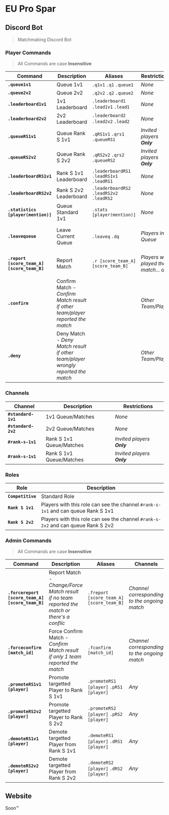 # EU Pro Spar

## Discord Bot
> Matchmaking Discord Bot

### Player Commands
> All Commands are case **Insensitive**

Command | Description | Aliases | Restrictions | Channels
--- | --- | --- | --- | ---
**`.queue1v1`** | Queue 1v1 | `.q1v1` `.q1` `.queue1` | *None* | `#standard-1v1`
**`.queue2v2`** | Queue 2v2 | `.q2v2` `.q2` `.queue2` | *None* | `#standard-2v2`
**`.leaderboard1v1`** | 1v1 Leaderboard | `.leaderboard1` `.lead1v1` `.lead1` | *None* | *Any*
**`.leaderboard2v2`** | 2v2 Leaderboard | `.leaderboard2` `.lead2v2` `.lead2` | *None* | *Any*
**`.queueRS1v1`** | Queue Rank S 1v1 | `.qRS1v1` `.qrs1` `.queueRS1` | *Invited players **Only*** | `#rank-s-1v1`
**`.queueRS2v2`** | Queue Rank S 2v2 | `.qRS2v2` `.qrs2` `.queueRS2` | *Invited players **Only*** | `#rank-s-2v2`
**`.leaderboardRS1v1`** | Rank S 1v1 Leaderboard | `.leaderboardRS1` `.leadRS1v1` `.leadRS1` | *None* | *Any*
**`.leaderboardRS2v2`** | Rank S 2v2 Leaderboard | `.leaderboardRS2` `.leadRS2v2` `.leadRS2` | *None* | *Any*
**`.statistics [player(mention)]`** | Queue Standard 1v1 | `.stats [player(mention)]` | *None* | *Any*
**`.leavequeue`** | Leave Current Queue | `.leaveq` `.dq` | *Players in Queue* | *Channel corresponding to the ongoing queue*
**`.report [score_team_A] [score_team_B]`** | Report Match | `.r [score_team_A] [score_team_B]` | *Players who played the match... duh* | *Channel corresponding to the ongoing match*
**`.confirm`** | Confirm Match - *Confirm Match result if other team/player reported the match* | | *Other Team/Player* | *Channel corresponding to the ongoing match*
**`.deny`** | Deny Match - *Deny Match result if other team/player wrongly reported the match* | | *Other Team/Player* | *Channel corresponding to the ongoing match*

### Channels

Channel | Description | Restrictions
--- | --- | ---
**`#standard-1v1`** | 1v1 Queue/Matches | *None*
**`#standard-2v2`** | 2v2 Queue/Matches | *None*
**`#rank-s-1v1`** | Rank S 1v1 Queue/Matches | *Invited players **Only***
**`#rank-s-1v1`** | Rank S 1v1 Queue/Matches | *Invited players **Only***

### Roles

Role | Description
--- | ---
**`Competitive`** | Standard Role
**`Rank S 1v1`** | Players with this role can see the channel `#rank-s-1v1` and can queue Rank S 1v1
**`Rank S 2v2`** | Players with this role can see the channel `#rank-s-2v2` and can queue Rank S 2v2

### Admin Commands
> All Commands are case **Insensitive**

Command | Description | Aliases | Channels
--- | --- | --- | --- |
**`.forcereport [score_team_A] [score_team_B]`** | Report Match - *Change/Force Match result if no team reported the match or there's a conflic* | `.freport [score_team_A] [score_team_B]` | *Channel corresponding to the ongoing match*
**`.forceconfirm [match_id]`** | Force Confirm Match - *Confirm Match result if only 1 team reported the match* | `.fconfirm [match_id]` | *Channel corresponding to the ongoing match*
**`.promoteRS1v1 [player]`** | Promote targetted Player to Rank S 1v1 | `.promoteRS1 [player]` `.pRS1 [player]` | *Any*
**`.promoteRS2v2 [player]`** | Promote targetted Player to Rank S 2v2 | `.promoteRS2 [player]` `.pRS2 [player]` | *Any*
**`.demoteRS1v1 [player]`** | Demote targetted Player from Rank S 1v1 | `.demoteRS1 [player]` `.dRS1 [player]` | *Any*
**`.demoteRS2v2 [player]`** | Demote targetted Player from Rank S 2v2 | `.demoteRS2 [player]` `.dRS2 [player]` | *Any*

## Website

Soon™